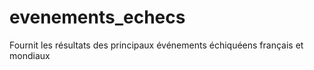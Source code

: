 # evenements_echecs
Fournit les résultats des principaux événements échiquéens français et mondiaux
